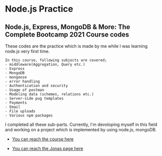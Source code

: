 # Node.js Practice

## Node.js, Express, MongoDB & More: The Complete Bootcamp 2021 Course codes
These codes are the practice which is made by me while I was learning node.js very first time.
```
In this course, following subjects are covered;
- middleware(Aggregation, Query etc.)
- Express
- MongoDB
- mongoose
- error handling
- Authentication and security
- Usage of postman
- Modeling data (schemes, relations etc.)
- Server-side pug templates
- Payments
- Email
- File uploads
- Various npm packages
```
I completed all these sub-parts. Currently, I'm devoloping myself in this field and working on a project which is implemented by using node.js, mongoDB.

- [You can reach the course here](https://www.udemy.com/course/nodejs-express-mongodb-bootcamp/)


- [You can reach the Jonas page here](https://codingheroes.io/resources/)
